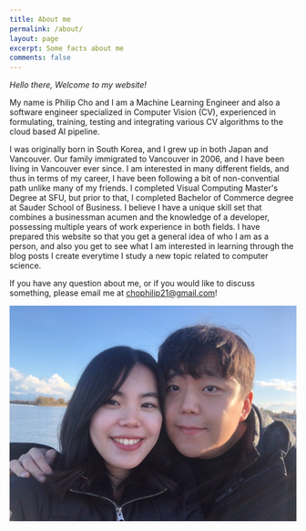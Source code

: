 ```yaml
---
title: About me
permalink: /about/
layout: page
excerpt: Some facts about me
comments: false
---
```


<i>Hello there, Welcome to my website! </i> 

My name is Philip Cho and I am a Machine Learning Engineer and also a software engineer specialized in Computer Vision (CV), experienced in formulating, training, testing and integrating various CV algorithms to the cloud based AI pipeline. 

I was originally born in South Korea, and I grew up in both Japan and Vancouver. Our family immigrated to Vancouver in 2006, and I have been living in Vancouver ever since. I am interested in many different fields, and thus in terms of my career, I have been following a bit of non-convential path unlike many of my friends. I completed Visual Computing Master's Degree at SFU, but prior to that, I completed Bachelor of Commerce degree at Sauder School of Business. I believe I have a unique skill set that combines a businessman acumen and the knowledge of a developer, possessing multiple years of work experience in both fields. I have prepared this website so that you get a general idea of who I am as a person, and also you get to see what I am interested in learning through the blog posts I create everytime I study a new topic related to computer science. 

If you have any question about me, or if you would like to discuss something, please email me at [chophilip21@gmail.com](chohilip21@gmail.com)!

![photo](/assets/img/IMG_1927.JPG)